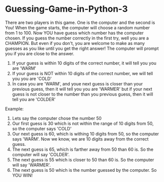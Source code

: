 # Guessing-Game-in-Python-3
There are two players in this game. One is the computer and the second is You! When the game starts, the computer will choose a random number from 1 to 100. Now YOU have guess which number has the computer chosen. If you guess the number correctly in the first try, well you are a CHAMPION. But even if you don't, you are welcome to make as many guesses as you like until you get the right answer! The computer will prompt you if you are close to the answer. 

1. If your guess is within 10 digits of the correct number, it will tell you you are 'WARM'
2. If your guess is NOT within 10 digits of the correct number, we will tell you you are 'COLD'
3. In case you are 'WARM', and youe next guess is closer than your previous guess, then it will tell you you are 'WARMER' but if your next guess is not closer to the number than you previous guess, then it will tell you are 'COLDER'

Example: 

1. Lets say the computer chose the number 50
2. Our first guess is 30 which is not within the range of 10 digits from 50, so the computer says 'COLD'
3. Our next guess is 60, which is withing 10 digits from 50, so the computer says 'WARM'. Now we know, we are 10 digits away from the correct guess.
4. The next guess is 65, which is farther away from 50 than 60 is. So the computer will say 'COLDER'. 
5. The next guess is 55 which is closer to 50 than 60 is. So the computer will say 'WARMER'. 
6. The next guess is 50 which is the number guessed by the computer. So YOU WIN!
